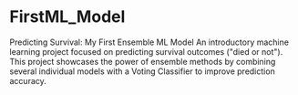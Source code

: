 # FirstML_Model
Predicting Survival: My First Ensemble ML Model  An introductory machine learning project focused on predicting survival outcomes ("died or not"). This project showcases the power of ensemble methods by combining several individual models with a Voting Classifier to improve prediction accuracy.
